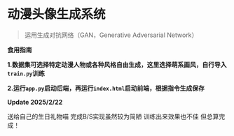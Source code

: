 # 动漫头像生成系统
> 运用生成对抗网络（GAN，Generative Adversarial Network）

**食用指南**

**1.数据集可选择特定动漫人物或各种风格自由生成，这里选择萌系画风，自行导入``train.py``训练**

**2.运行``app.py``启动后端，再运行``index.html``启动前端，根据指令生成保存**
  
**Update 2025/2/22**

送给自己的生日礼物喵 完成B/S实现虽然较为简陋 训练出来效果也不佳 但总算完成！

